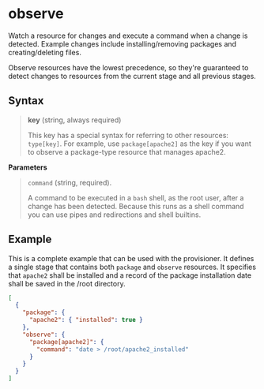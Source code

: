 # observe

Watch a resource for changes and execute a command when a change is detected. Example changes include installing/removing packages and creating/deleting files.

Observe resources have the lowest precedence, so they're guaranteed to detect changes to resources from the current stage and all previous stages.

## Syntax

> **key** (string, always required)
> 
> This key has a special syntax for referring to other resources: `type[key]`. For example, use `package[apache2]` as the key if you want to observe a package-type resource that manages apache2.

**Parameters**

> `command` (string, required).
> 
> A command to be executed in a `bash` shell, as the root user, after a change has been detected. Because this runs as a shell command you can use pipes and redirections and shell builtins.

[comment]: <> (TODO: maybe allow use of other shells, and acting as other users to drop privilege)

## Example

This is a complete example that can be used with the provisioner. It defines a single stage that contains both `package` and `observe` resources. It specifies that `apache2` shall be installed and a record of the package installation date shall be saved in the /root directory.

```json
[
  {
    "package": {
      "apache2": { "installed": true }
    },
    "observe": {
      "package[apache2]": {
        "command": "date > /root/apache2_installed"
      }
    }
  }
]
```
